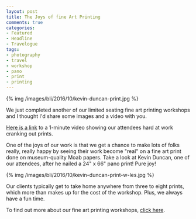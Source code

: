 ```yaml
---
layout: post
title: The Joys of fine Art Printing
comments: true
categories:
- Featured
- Headline
- Travelogue
tags:
- photography
- travel
- workshop
- pano
- print
- printing
---
```


{% img /images/bli/2016/10/kevin-duncan-print.jpg %}

We just completed another of our limited seating fine art printing workshops and I thought I'd share some images and a video with you. 

<!--more-->

[Here is a link](https://youtu.be/aVV_d0jckxE) to a 1-minute video showing our attendees hard at work cranking out prints. 

One of the joys of our work is that we get a chance to make lots of folks really, really happy by seeing their work become "real" on a fine art print done on museum-quality Moab papers. Take a look at Kevin Duncan, one of our attendees, after he nailed a 24" x 66" pano print! Pure joy!

{% img /images/bli/2016/10/kevin-duncan-print-w-les.jpg %}

Our clients typically get to take home anywhere from three to eight prints, which more than makes up for the cost of the workshop. Plus, we always have a fun time. 

To find out more about our fine art printing workshops, [click here](http://www.lesterpickerphoto.com/workshops/upcoming-workshops.html#printing). 
